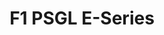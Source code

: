 ---
layout: seasons_archive
slug: eseries
title: F1 PSGL E-Series
description: F1 PSGL E-Series
permalink: '/:categories/:title'
category: f1
menu_title: F1 PSGL E-Series Standings
menu_icon: /assets/site-img/f1-48x48.png
menu_hide: true
tiers:
    - { name: 'Season 1', no_drivers: true, file_format: 'jpg' }
    - { name: 'Season 2', no_drivers: true }
    - { name: 'Season 3', no_drivers: true }
    - { name: 'Season 4', no_drivers: true }
    - { name: 'Season 5', no_drivers: true }
---
